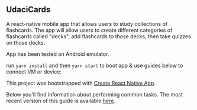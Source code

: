 ## UdaciCards

A react-native mobile app that allows users to study collections of flashcards. The app will allow users to create different categories of flashcards called "decks", add flashcards to those decks, then take quizzes on those decks.

App has been tested on Android emulator.

run `yarn install` and then `yarn start` to boot app & use guides below to connect VM or device:


This project was bootstrapped with [Create React Native App](https://github.com/react-community/create-react-native-app).

Below you'll find information about performing common tasks. The most recent version of this guide is available [here](https://github.com/react-community/create-react-native-app/blob/master/react-native-scripts/template/README.md).
